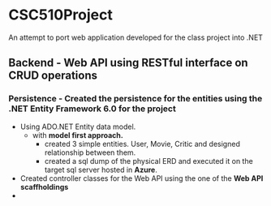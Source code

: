 # CSC510Project

An attempt to port web application developed for the class project into .NET

## Backend - Web API using RESTful interface on CRUD operations
### Persistence - Created the persistence for the entities using the **.NET Entity Framework 6.0** for the project

* Using ADO.NET Entity data model.
  * with **model first approach.**
     * created 3 simple entities. User, Movie, Critic and designed relationship between them.
     * created a sql dump of the physical ERD and executed it on the target sql server hosted in **Azure**.
* Created controller classes for the Web API using the one of the **Web API scaffholdings**
* ![]()
